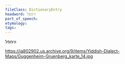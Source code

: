 ```yaml
---
fileClass: DictionaryEntry
headword: ווימפּל
part_of_speech: 
etymology: 
tags: 
---
```

ווימפּל

https://ia802902.us.archive.org/9/items/Yiddish-Dialect-Maps/Guggenheim-Gruenberg_karte_14.jpg